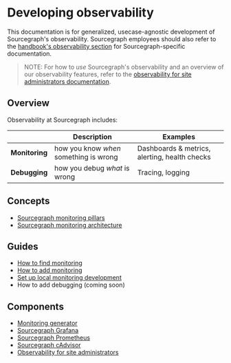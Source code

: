 # Developing observability

This documentation is for generalized, usecase-agnostic development of Sourcegraph's observability.
Sourcegraph employees should also refer to the [handbook's observability section](https://handbook.sourcegraph.com/engineering/observability) for Sourcegraph-specific documentation.

> NOTE: For how to *use* Sourcegraph's observability and an overview of our observability features, refer to the [observability for site administrators documentation](../../../admin/observability/index.md).

## Overview

Observability at Sourcegraph includes:

| | Description | Examples |
|:--|------------|--------|
| **Monitoring** | how you know _when_ something is wrong | Dashboards & metrics, alerting, health checks |
| **Debugging** | how you debug _what_ is wrong | Tracing, logging |

## Concepts

- [Sourcegraph monitoring pillars](https://handbook.sourcegraph.com/engineering/observability/monitoring_pillars)
- [Sourcegraph monitoring architecture](https://handbook.sourcegraph.com/engineering/observability/monitoring_architecture)

## Guides

- [How to find monitoring](../../how-to/find_monitoring.md)
- [How to add monitoring](../../how-to/add_monitoring.md)
- [Set up local monitoring development](../../../local-dev-env/how-to/monitoring_local_dev.md)
- How to add debugging (coming soon)

## Components

- [Monitoring generator](./monitoring-generator.md)
- [Sourcegraph Grafana](./grafana.md)
- [Sourcegraph Prometheus](./prometheus.md)
- [Sourcegraph cAdvisor](./cadvisor.md)
- [Observability for site administrators](../../../admin/observability/index.md)
